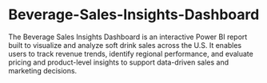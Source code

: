 # Beverage-Sales-Insights-Dashboard
The Beverage Sales Insights Dashboard is an interactive Power BI report built to visualize and analyze soft drink sales across the U.S. It enables users to track revenue trends, identify regional performance, and evaluate pricing and product-level insights to support data-driven sales and marketing decisions.
